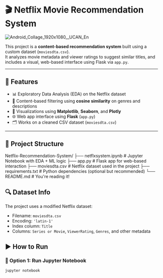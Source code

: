 # 🎬 Netflix Movie Recommendation System
![Android_Collage_1920x1080__UCAN_En](https://github.com/user-attachments/assets/4cbb6b04-9350-4afe-a32d-d58ed3f3551d)


This project is a **content-based recommendation system** built using a custom dataset (`moviesdta.csv`).  
It analyzes movie metadata and viewer ratings to suggest similar titles, and includes a visual, web-based interface using Flask via `app.py`.

---

## 📌 Features

- 📊 Exploratory Data Analysis (EDA) on the Netflix dataset
- 🧠 Content-based filtering using **cosine similarity** on genres and descriptions
- 🎨 Visualizations using **Matplotlib**, **Seaborn**, and **Plotly**
- 🌐 Web app interface using **Flask** (`app.py`)
- 🗂 Works on a cleaned CSV dataset (`moviesdta.csv`)

---

## 📁 Project Structure

Netflix-Recommendation-System/
├── netflxsystem.ipynb # Jupyter Notebook with EDA + ML logic
├── app.py # Flask app for web-based interaction
├── moviesdta.csv # Netflix dataset used in the project
├── requirements.txt # Python dependencies (optional but recommended)
└── README.md # You're reading it!

## 🔍 Dataset Info

The project uses a modified Netflix dataset:
- Filename: `moviesdta.csv`
- Encoding: `'latin-1'`
- Index column: `Title`
- Columns: `Series or Movie`, `ViewerRating`, `Genres`, and other metadata

## ▶️ How to Run

### 🧪 Option 1: Run Jupyter Notebook
```bash
jupyter notebook
